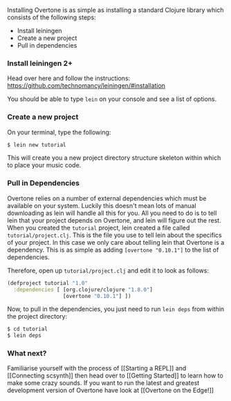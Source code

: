 Installing Overtone is as simple as installing a standard Clojure library which consists of the following steps:

* Install leiningen
* Create a new project
* Pull in dependencies

### Install leiningen 2+

Head over here and follow the instructions: https://github.com/technomancy/leiningen/#installation

You should be able to type `lein` on your console and see a list of options.

### Create a new project

On your terminal, type the following:

```sh
$ lein new tutorial
```
This will create you a new project directory structure skeleton within which to place your music code.

### Pull in Dependencies

Overtone relies on a number of external dependencies which must be available on your system. Luckily this doesn't mean lots of manual downloading as lein will handle all this for you. All you need to do is to tell lein that your project depends on Overtone, and lein will figure out the rest. When you created the `tutorial` project, lein created a file called `tutorial/project.clj`. This is the file you use to tell lein about the specifics of your project. In this case we only care about telling lein that Overtone is a dependency. This is as simple as adding `[overtone "0.10.1"]` to the list of dependencies.

Therefore, open up `tutorial/project.clj` and edit it to look as follows:

```clj
(defproject tutorial "1.0"
  :dependencies [ [org.clojure/clojure "1.8.0"]
                  [overtone "0.10.1"] ])
```

Now, to pull in the dependencies, you just need to run `lein deps` from within the project directory:

```sh
$ cd tutorial
$ lein deps
```

### What next?

Familiarise yourself with the process of [[Starting a REPL]] and [[Connecting scsynth]] then head over to [[Getting Started]] to learn how to make some crazy sounds. If you want to run the latest and greatest development version of Overtone have look at [[Overtone on the Edge!]]
